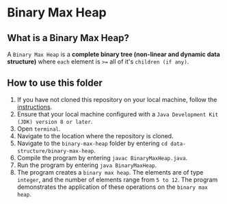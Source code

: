 # Binary Max Heap

## What is a Binary Max Heap?
A `Binary Max Heap` is a **complete binary tree (non-linear and dynamic data structure)** where `each` element is `>=` all of it's `children (if any)`.

## How to use this folder
1. If you have not cloned this repository on your local machine, follow the [instructions](https://github.com/shumarb/notes-and-code#how-to-use-this-repository).
2. Ensure that your local machine configured with a `Java Development Kit (JDK) version 8 or later`.
3. Open `terminal`.
4. Navigate to the location where the repository is cloned.
5. Navigate to the `binary-max-heap` folder by entering `cd data-structure/binary-max-heap`.
6. Compile the program by entering `javac BinaryMaxHeap.java`.
7. Run the program by entering `java BinaryMaxHeap`.
8. The program creates a `binary max heap`. The elements are of type `integer`, and the number of elements range from `5 to 12`. The program demonstrates the application of these operations on the `binary max heap`.
